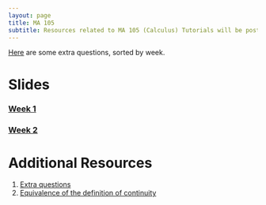 ```yaml
---
layout: page
title: MA 105
subtitle: Resources related to MA 105 (Calculus) Tutorials will be posted here
---
```


[Here](https://github.com/aryamanmaithani/ma-105-tut/blob/master/Extra%20Questions.pdf) are some extra questions, sorted by week.

# Slides
### [Week 1](https://github.com/aryamanmaithani/ma-105-tut/blob/master/Slides/Week-1.pdf)
### [Week 2](https://github.com/aryamanmaithani/ma-105-tut/blob/master/Slides/Week-2.pdf)

# Additional Resources
1. [Extra questions](https://github.com/aryamanmaithani/ma-105-tut/blob/master/Extra%20Questions.pdf)  
2. [Equivalence of the definition of continuity](https://github.com/aryamanmaithani/ma-105-tut/blob/master/Equivalence%20of%20the%20two%20definitions%20of%20continuity.pdf)